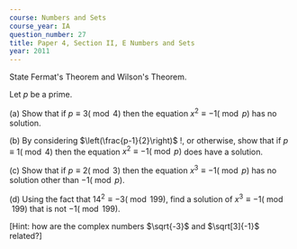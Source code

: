 ```yaml
---
course: Numbers and Sets
course_year: IA
question_number: 27
title: Paper 4, Section II, E Numbers and Sets
year: 2011
---
```




State Fermat's Theorem and Wilson's Theorem.

Let $p$ be a prime.

(a) Show that if $p \equiv 3(\bmod 4)$ then the equation $x^{2} \equiv-1(\bmod p)$ has no solution.

(b) By considering $\left(\frac{p-1}{2}\right)$ !, or otherwise, show that if $p \equiv 1(\bmod 4)$ then the equation $x^{2} \equiv-1(\bmod p)$ does have a solution.

(c) Show that if $p \equiv 2(\bmod 3)$ then the equation $x^{3} \equiv-1(\bmod p)$ has no solution other than $-1(\bmod p)$.

(d) Using the fact that $14^{2} \equiv-3(\bmod 199)$, find a solution of $x^{3} \equiv-1(\bmod 199)$ that is not $-1(\bmod 199)$.

[Hint: how are the complex numbers $\sqrt{-3}$ and $\sqrt[3]{-1}$ related?]